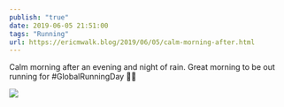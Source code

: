```yaml
---
publish: "true"
date: 2019-06-05 21:51:00
tags: "Running"
url: https://ericmwalk.blog/2019/06/05/calm-morning-after.html
---
```


Calm morning after an evening and night of rain. Great morning to be out running for #GlobalRunningDay 🏃‍♂️

![](https://ericmwalk.blog/uploads/2022/4d6d6cd1fe.jpg)